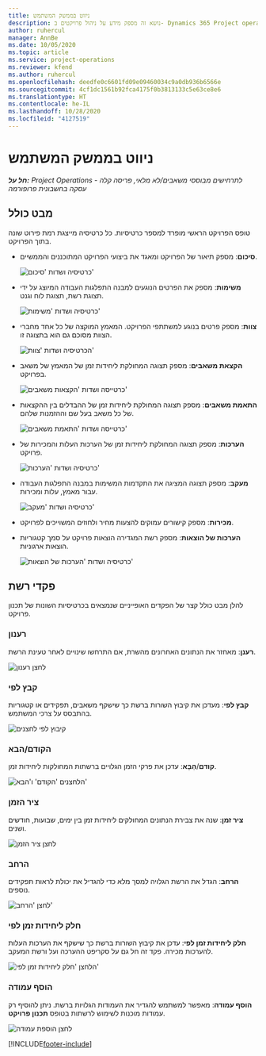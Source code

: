 ```yaml
---
title: ניווט בממשק המשתמש
description: נושא זה מספק מידע על ניהול פרויקטים ב- Dynamics 365 Project operations.
author: ruhercul
manager: AnnBe
ms.date: 10/05/2020
ms.topic: article
ms.service: project-operations
ms.reviewer: kfend
ms.author: ruhercul
ms.openlocfilehash: deedfe0c6601fd09e09460034c9a0db936b6566e
ms.sourcegitcommit: 4cf1dc1561b92fca4175f0b3813133c5e63ce8e6
ms.translationtype: HT
ms.contentlocale: he-IL
ms.lasthandoff: 10/28/2020
ms.locfileid: "4127519"
---
```

# <a name="navigating-the-user-interface"></a>ניווט בממשק המשתמש

_**חל על:** Project Operations לתרחישים מבוססי משאבים/לא מלאי, פריסה קלה - עסקה בחשבונית פרופורמה_

## <a name="overview"></a>מבט כולל

טופס הפרויקט הראשי מופרד למספר כרטיסיות. כל כרטיסיה מייצגת רמת פירוט שונה בתוך הפרויקט.

- **סיכום**: מספק תיאור של הפרויקט ומאגד את ביצועי הפרויקט המתוכננים והממשיים.

    ![כרטיסיה ושדות 'סיכום'](media/navigation7.png)

- **משימות**: מספק את הפרטים הנוגעים למבנה התפלגות העבודה המיוצג על ידי תצוגת רשת, תצוגת לוח וגנט.

    ![כרטיסיה ושדות 'משימות'](media/navigation8.png)

- **צוות**: מספק פרטים בנוגע למשתתפי הפרויקט. המאמץ המוקצה של כל אחד מחברי הצוות מסוכם גם הוא בתצוגה זו.

    ![הכרטיסיה ושדות 'צוות'](media/navigation9.png)

- **הקצאת משאבים**: מספק תצוגה המחולקת ליחידות זמן של המאמץ של משאב בפרויקט.

    ![כרטייסה ושדות 'הקצאות משאבים'](media/navigation10.png)

- **התאמת משאבים**: מספק תצוגה המחולקת ליחידות זמן של ההבדלים בין ההקצאות של כל משאב בעל שם וההזמנות שלהם.

    ![כרטייסה ושדות 'התאמת משאבים'](media/navigation11.png)

- **הערכות**: מספק תצוגה המחולקת ליחידות זמן של הערכות העלות והמכירות של פרויקט.

    ![כרטיסיה ושדות 'הערכות'](media/navigation12.png)

- **מעקב**: מספק תצוגה המציגה את התקדמות המשימות במבנה התפלגות העבודה עבור מאמץ, עלות ומכירות.

    ![כרטיסיה ושדות 'מעקב'](media/navigation13.png)

- **מכירות**: מספק קישורים עמוקים להצעות מחיר ולחוזים המשוייכים לפרויקט.

- **הערכות של הוצאות**: מספק רשת המגדירה הוצאות פרויקט על סמך קטגוריות הוצאות ארגוניות.

    ![כרטיסיה ושדות 'הערכות של הוצאות'](media/navigation14.png)

## <a name="grid-controls"></a>פקדי רשת

להלן מבט כולל קצר של הפקדים האופייניים שנמצאים בכרטיסיות השונות של תכנון פרויקט.

### <a name="refresh"></a>רענון

**רענן**: מאחזר את הנתונים האחרונים מהשרת, אם התרחשו שינויים לאחר טעינת הרשת.

![לחצן רענון](media/navigation7.png)

### <a name="group-by"></a>קבץ לפי

**קבץ לפי**: מעדכן את קיבוץ השורות ברשת כך שישקף משאבים, תפקידים או קטגוריות בהתבסס על צרכי המשתמש.

![קיבוץ לפי לחצנים](media/navigation6.png)

### <a name="previousnext"></a>הקודם/הבא

**קודם**/**הַבָּא**: עדכן את פרקי הזמן הגלויים ברשתות המחולקות ליחידות זמן.

![הלחצנים 'הקודם' ו'הבא'](media/navigation2.png)

### <a name="timescale"></a>ציר הזמן

**ציר זמן**: שנה את צבירת הנתונים המחולקים ליחידות זמן בין ימים, שבועות, חודשים ושנים.

![לחצן ציר הזמן](media/navigation3.png)

### <a name="expand"></a>הרחב

**הרחב**: הגדל את הרשת הגלויה למסך מלא כדי להגדיל את יכולת לראות תפקידים נוספים.

![לחצן 'הרחב'](media/navigation4.png)

### <a name="time-phase-by"></a>חלק ליחידות זמן לפי

**חלק ליחידות זמן לפי**: עדכן את קיבוץ השורות ברשת כך שישקף את הערכות העלות להערכות מכירה. פקד זה חל גם על סקריפט ההערכה ועל ורשת המעקב.

![הלחצן 'חלק ליחידות זמן לפי'](media/navigation0.png)

### <a name="add-column"></a>הוסף עמודה

**הוסף עמודה**: מאפשר למשתמש להגדיר את העמודות הגלויות ברשת. ניתן להוסיף רק עמודות מוכנות לשימוש לרשתות בטופס **תכנון פרויקט**.

![לחצן הוספת עמודה](media/navigation5.png)


[!INCLUDE[footer-include](../includes/footer-banner.md)]